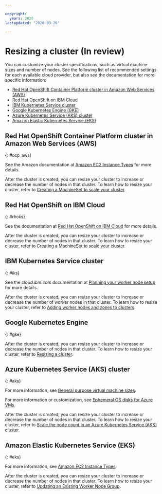 ```yaml
---

copyright:
  years: 2020
lastupdated: "2020-03-26"

---
```


# Resizing a cluster (In review)

You can customize your cluster specifications, such as virtual machine sizes and number of nodes. See the following list of recommended settings for each available cloud provider, but also see the documentation for more specific information:

* [Red Hat OpenShift Container Platform cluster in Amazon Web Services (AWS)](#ocp_aws) <!--check these, of only create is represented now, I can removed managed-->
* [Red Hat OpenShift on IBM Cloud](#rhoks)
* [IBM Kubernetes Service cluster](#iks)
* [Google Kubernetes Engine (GKE)](#gke)
* [Azure Kubernetes Service (AKS) cluster](#aks)
* [Amazon Elastic Kubernetes Service (EKS)](#eks)

<!-- if this is all we are recommending, I think add to system req -->

## Red Hat OpenShift Container Platform cluster in Amazon Web Services (AWS)
{: #ocp_aws}

See the Amazon documentation at [Amazon EC2 Instance Types](https://aws.amazon.com/ec2/instance-types/) for more details.

After the cluster is created, you can resize your cluster to increase or decrease the number of nodes in that cluster. To learn how to resize your cluster, refer to [Creating a MachineSet to scale your cluster](https://docs.openshift.com/container-platform/4.1/machine_management/creating-machineset.html).

## Red Hat OpenShift on IBM Cloud
{: #rhoks}

See the documentation at [Red Hat OpenShift on IBM Cloud](https://cloud.ibm.com/docs/openshift?topic=openshift-clusters) for more details.

After the cluster is created, you can resize your cluster to increase or decrease the number of nodes in that cluster. To learn how to resize your cluster, refer to [Creating a MachineSet to scale your cluster](https://docs.openshift.com/container-platform/4.1/machine_management/creating-machineset.html).

## IBM Kubernetes Service cluster
{: #iks}

See the _cloud.ibm.com_ documentation at [Planning your worker node setup](https://cloud.ibm.com/docs/containers?topic=containers-planning_worker_nodes) for more details.

After the cluster is created, you can resize your cluster to increase or decrease the number of worker nodes in that cluster. To learn how to resize your cluster, refer to [Adding worker nodes and zones to clusters](https://cloud.ibm.com/docs/containers?topic=containers-add_workers).

## Google Kubernetes Engine
{: #gke}

After the cluster is created, you can resize your cluster to increase or decrease the number of nodes in that cluster.  To learn how to resize your cluster, refer to [Resizing a cluster](https://cloud.google.com/kubernetes-engine/docs/how-to/resizing-a-cluster).

## Azure Kubernetes Service (AKS) cluster
{: #aks}

For more information, see [General purpose virtual machine sizes](https://docs.microsoft.com/en-us/azure/virtual-machines/windows/sizes-general).

For more information or customization, see [Ephemeral OS disks for Azure VMs](https://docs.microsoft.com/en-us/azure/virtual-machines/windows/ephemeral-os-disks).

After the cluster is created, you can resize your cluster to increase or decrease the number of nodes in that cluster. To learn how to resize your cluster, refer to [Scale the node count in an Azure Kubernetes Service (AKS) cluster](https://docs.microsoft.com/en-us/azure/aks/scale-cluster).

## Amazon Elastic Kubernetes Service (EKS)
{: #eks}
 
For more information, see [Amazon EC2 Instance Types](https://aws.amazon.com/ec2/instance-types).

After the cluster is created, you can resize your cluster to increase or decrease the number of nodes in that cluster. To learn how to resize your cluster, refer to [Updating an Existing Worker Node Group](https://docs.aws.amazon.com/eks/latest/userguide/update-stack.html).


